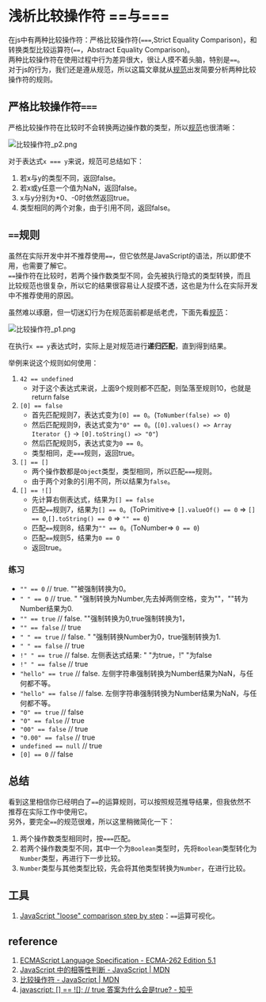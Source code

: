 # 浅析比较操作符 ==与===

在js中有两种比较操作符：严格比较操作符(`===`,Strict Equality Comparison)，和转换类型比较运算符(`==`，Abstract Equality Comparison)。  
两种比较操作符在使用过程中行为差异很大，很让人摸不着头脑，特别是`==`。  
对于js的行为，我们还是遵从规范，所以这篇文章就从[规范](https://www.ecma-international.org/ecma-262/9.0/#sec-abstract-equality-comparison)出发简要分析两种比较操作符的规则。

## 严格比较操作符`===`

严格比较操作符在比较时不会转换两边操作数的类型，所以[规范](https://www.ecma-international.org/ecma-262/9.0/#sec-strict-equality-comparison)也很清晰：

![比较操作符_p2.png](https://i.loli.net/2019/12/17/JKAxXdONz9Gh2gm.png)

对于表达式`x === y`来说，规范可总结如下：

1. 若x与y的类型不同，返回false。
2. 若x或y任意一个值为NaN，返回false。
3. x与y分别为+0、-0时依然返回true。
4. 类型相同的两个对象，由于引用不同，返回false。

## `==`规则

虽然在实际开发中并不推荐使用`==`，但它依然是JavaScript的语法，所以即使不用，也需要了解它。  
`==`操作符在比较时，若两个操作数类型不同，会先被执行隐式的类型转换，而且比较规范也很复杂，所以它的结果很容易让人捉摸不透，这也是为什么在实际开发中不推荐使用的原因。

虽然难以琢磨，但一切迷幻行为在规范面前都是纸老虎，下面先看[规范](https://www.ecma-international.org/ecma-262/9.0/#sec-abstract-equality-comparison)：

![比较操作符_p1.png](https://i.loli.net/2019/12/16/tQJhubWS4T1VjOK.png)

在执行`x == y`表达式时，实际上是对规范进行**递归匹配**，直到得到结果。

举例来说这个规则如何使用：

1. `42 == undefined`
    - 对于这个表达式来说，上面9个规则都不匹配，则坠落至规则10，也就是return false
2. `[0] == false`
    - 首先匹配规则7，表达式变为`[0] == 0`。(`ToNumber(false) => 0`)
    - 然后匹配规则9，表达式变为`"0" == 0`。(`[0].values() => Array Iterator {}` -> `[0].toString() => "0"`)
    - 然后匹配规则5，表达式变为`0 == 0`。
    - 类型相同，走`===`规则，返回true。
3. `[] == []`
    - 两个操作数都是`Object`类型，类型相同，所以匹配`===`规则。
    - 由于两个对象的引用不同，所以结果为`false`。
4. `[] == ![]`
    - 先计算右侧表达式，结果为`[] == false`
    - 匹配`==`规则7，结果为`[] == 0`。(ToPrimitive=> `[].valueOf() == 0` => `[] == 0`,`[].toString() == 0` => `"" == 0`)
    - 匹配`==`规则8，结果为`"" == 0`。(ToNumber=> `0 == 0`)
    - 匹配`==`规则5，结果为`0 == 0`
    - 返回true。

### 练习

- `"" == 0`  // true. ""被强制转换为0。
- `" " == 0`  // true. " "强制转换为Number,先去掉两侧空格，变为""，""转为Number结果为0.
- `"" == true`  // false. ""强制转换为0,true强制转换为1，
- `"" == false` // true
- `" " == true` // false. " "强制转换Number为0，true强制转换为1.
- `" " == false` // true
- `!" " == true` // false. 左侧表达式结果: " "为true，!" "为false
- `!" " == false` // true
- `"hello" == true` // false. 左侧字符串强制转换为Number结果为NaN，与任何都不等。
- `"hello" == false` // false. 左侧字符串强制转换为Number结果为NaN，与任何都不等。
- `"0" == true` // false
- `"0" == false` // true
- `"00" == false`  //  true
- `"0.00" == false` // true
- `undefined == null` // true
- `[0] == 0`  // false

## 总结

看到这里相信你已经明白了`==`的运算规则，可以按照规范推导结果，但我依然不推荐在实际工作中使用它。  
另外，要完全`==`的规范很难，所以这里稍微简化一下：

1. 两个操作数类型相同时，按`===`匹配。
2. 若两个操作数类型不同，其中一个为`Boolean`类型时，先将`Boolean`类型转化为`Number`类型，再进行下一步比较。
3. `Number`类型与其他类型比较，先会将其他类型转换为`Number`，在进行比较。

## 工具

1. [JavaScript "loose" comparison step by step](https://felix-kling.de/js-loose-comparison/)：`==`运算可视化。

## reference

1. [ECMAScript Language Specification - ECMA-262 Edition 5.1](http://www.ecma-international.org/ecma-262/5.1/#sec-11.9.3)
2. [JavaScript 中的相等性判断 - JavaScript | MDN](https://developer.mozilla.org/zh-CN/docs/Web/JavaScript/Equality_comparisons_and_sameness)
3. [比较操作符 - JavaScript | MDN](https://developer.mozilla.org/zh-CN/docs/Web/JavaScript/Reference/Operators/Comparison_Operators)
4. [javascript: [] == ![]; // true 答案为什么会是true? - 知乎](https://www.zhihu.com/question/29615998)
